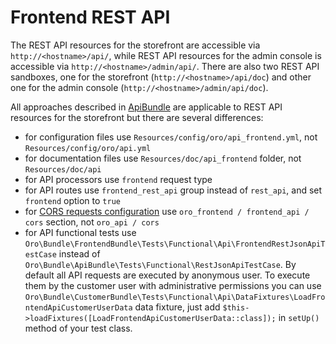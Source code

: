 # Frontend REST API

The REST API resources for the storefront are accessible via `http://<hostname>/api/`,
while REST API resources for the admin console is accessible via `http://<hostname>/admin/api/`.
There are also two REST API sandboxes, one for the storefront (`http://<hostname>/api/doc`) and other one
for the admin console (`http://<hostname>/admin/api/doc`).

All approaches described in [ApiBundle](../../../../../../../platform/src/Oro/Bundle/ApiBundle/README.md) are applicable
to REST API resources for the storefront but there are several differences:

- for configuration files use `Resources/config/oro/api_frontend.yml`, not `Resources/config/oro/api.yml`
- for documentation files use `Resources/doc/api_frontend` folder, not `Resources/doc/api`
- for API processors use `frontend` request type
- for API routes use `frontend_rest_api` group instead of `rest_api`, and set `frontend` option to `true`
- for [CORS requests configuration](../../../../../../../platform/src/Oro/Bundle/ApiBundle/Resources/doc/cors.md) use `oro_frontend / frontend_api / cors` section, not `oro_api / cors`
- for API functional tests use `Oro\Bundle\FrontendBundle\Tests\Functional\Api\FrontendRestJsonApiTestCase` instead of `Oro\Bundle\ApiBundle\Tests\Functional\RestJsonApiTestCase`. By default all API requests are executed by anonymous user. To execute them by the customer user with administrative permissions you can use `Oro\Bundle\CustomerBundle\Tests\Functional\Api\DataFixtures\LoadFrontendApiCustomerUserData` data fixture, just add `$this->loadFixtures([LoadFrontendApiCustomerUserData::class]);` in `setUp()` method of your test class.
